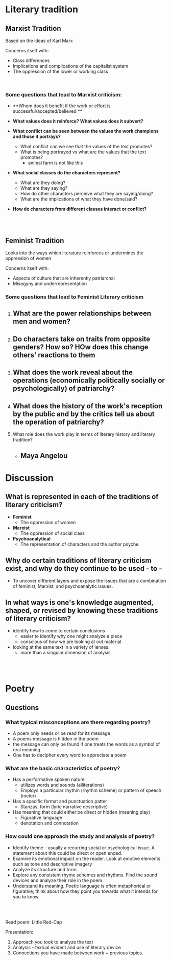 <script type="text/javascript" async src="https://cdnjs.cloudflare.com/ajax/libs/mathjax/2.7.5/MathJax.js?config=TeX-MML-AM_CHTML"></script>

# Literary tradition

## Marxist Tradition
Based on the ideas of Karl Marx


Concerns itself with:
- Class differences
- Implications and complications of the capitalist system
- The oppression of the lower or working class


<br>

### **Some questions that lead to Marxist criticism:**
 - **Whom does it benefit if the work or effort is successful/accepted/believed **

 - **What values does it reinforce? What values does it subvert?**
 - **What conflict can be seen between the values the work champions and those it portrays?**
	 - What conflict can we see that the values of the text promotes?
	 - What is being portrayed vs what are the values that the text promotes?
		 - animal farm is not like this

 - **What social classes do the characters represent?**
	 - What are they doing?
	 - What are they saying?
	 - How do other characters perceive what they are saying/doing?
	 - What are the implications of what they have done/said?

 - **How do characters from different classes interact or conflict?**


<br>
<br>



## Feminist Tradition

Looks into the ways which literature reinforces or undermines the oppression of women

Concerns itself with: 
 - Aspects of culture that are inherently patriarchal
 - Misogyny and underrepresentation


### Some questions that lead to Feminist Literary criticism

1. What are the power relationships between men and women?
	- 
2. Do characters take on traits from opposite genders? How so?  HOw does this change others' reactions to them
	- 
3. What does the work reveal about the operations (economically politically socially or psychologically) of patriarchy?
	-  
4. What does the history of the work's reception by the public and by the critics tell us about the operation of patriarchy?
	-  
5. What role does the work play in terms of literary history and literary tradition?
	- Maya Angelou
		- 


# Discussion

 ## What is represented in each of the traditions of literary criticism?
 - **Feminist**
	 - The oppression of women
- **Marxist**
	- The oppression of social class
- **Psychoanalytical**
	- The representation of characters and the author psyche.  
 ## Why do certain traditions of literary criticism exist, and why do they continue to be used - to - 
  - To uncover different layers and expose the issues that are a combination of feminist, Marxist, and psychoanalytic issues.
 
 ## In what ways is one's knowledge augmented, shaped, or revised by knowing these traditions of literary criticism?
- identify how to come to certain conclusions
	- easier to identify why one might analyze a piece
	- conscious of how we are looking at out material
- looking at the same text in a variety of lenses.
	- more than a singular dimension of analysis




<br><br>

# Poetry

## Questions

### What typical misconceptions are there regarding poetry? 
 - A poem only needs or be read for its message
 - A poems message is hidden in the poem
 - the message can only be found if one treats the words as a symbol of real meaning
 - One has to decipher every word to appreciate a poem

### What are the basic characteristics of poetry?
 - Has a performative spoken nature
	 - utilizes words and sounds (alliterations)
	 - Employs a particular rhythm (rhythm scheme) or pattern of speech (meter)
 - Has a specific format and punctuation patter
	 - Stanzas, form (lyric narrative descriptive)
 - Has meaning that could either be direct or hidden (meaning play)
	 - Figurative language
	 - denotation and connotation

### How could one approach the study and analysis of poetry? 
 -  Identify theme - usually a recurring social or psychological issue. A statement about this could be direct or open ended.
 -  Examine its emotional impact on the reader. Look at emotive elements such as tone and descriptive imagery
 -  Analyze its structure and form.
 -  Explore any consistent rhyme schemes and rhythms. Find the sound devices and analyze their role in the poem
 -  Understand its meaning. Poetic language is often metaphorical or figurative; think about how they point you towards what it intends for you to know.


<br><br>

Read poem: Little Red-Cap

Presentation: 
1. Approach you took to analyze the text
2. Analysis - textual evident and use of literary device
3. Connections you have made between work + previous topics.

